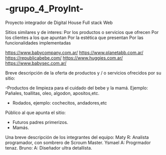 # -grupo_4_ProyInt-
Proyecto integrador de Digital House Full stack Web

Sitios similares y de interes:
Por los productos o servicios que ofrecen
Por los clientes a los que apuntan
Por la estética que presentan
Por las funcionalidades implementadas

https://www.babycompany.com.ar/
https://www.planetabb.com.ar/
https://republicabebe.com/
https://www.huggies.com.ar/
https://www.babysec.com.ar/

Breve descripción de la oferta de productos y / o servicios ofrecidos por su sitio:

-Productos de limpieza para el cuidado del bebe y la mamá.
Ejemplo: Pañales, toallitas, oleo, algodon, apositos,etc.
- Rodados, ejemplo: cochecitos, andadores,etc

Público al que apunta el sitio:

- Futuros padres primerizos.
- Mamás.

Una breve descripción de los integrantes del equipo:
Maty R: Analista programador, con sombrero de Scroum Master.
Ysmael A: Progrmador tenaz.
Bruno: A: Diseñador ultra detallista. 

